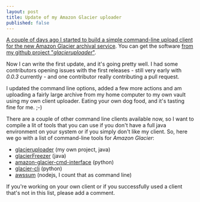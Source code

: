 ```yaml
---
layout: post
title: Update of my Amazon Glacier uploader
published: false
---
```


[A couple of days ago I started to build a simple command-line upload client for the new Amazon Glacier archival service][0]. You can get the software [from my github project "*glacieruploader*"][1].

Now I can write the first update, and it's going pretty well. I had some contributors opening issues with the first releases - still very early with *0.0.3* currently - and one contributor really contributing a pull request.

I updated the command line options, added a few more actions and am uploading a fairly large archive from my home computer to my own vault using my own client uploader. Eating your own dog food, and it's tasting fine for me. ;-)

There are a couple of other command line clients available now, so I want to compile a lit of tools that you can use if you don't have a full java environment on your system or if you simply don't like my client. So, here we go with a list of command-line tools for *Amazon Glacier*:

  * [glacieruploader][1] (my own project, java)
  * [glacierFreezer][2] (java)
  * [amazon-glacier-cmd-interface][3] (python)
  * [glacier-cli][4] (python)
  * [awssum][5] (nodejs, I count that as command line)

If you're working on your own client or if you successfully used a client that's not in this list, please add a comment.

[0]: /2012/08/23/simple-uploader-for-amazon-glacier-archiving/
[1]: https://github.com/MoriTanosuke/glacieruploader
[2]: http://www.glacierfreezer.com/
[3]: https://github.com/uskudnik/amazon-glacier-cmd-interface
[4]: https://github.com/brodul/glacier-cli
[5]: https://github.com/appsattic/node-awssum

